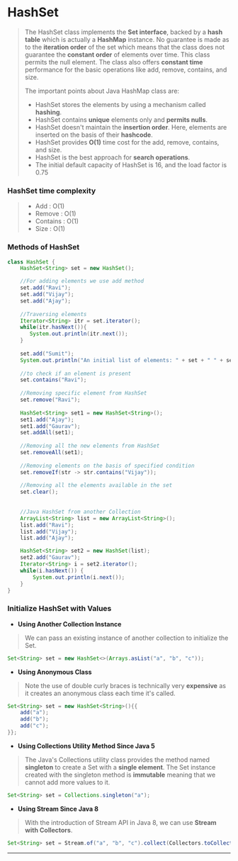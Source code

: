 # HashSet
>The HashSet class implements the **Set interface**, backed by a **hash table** which is actually a **HashMap** instance. 
>No guarantee is made as to the **iteration order** of the set which means that the class does not guarantee the **constant order** of elements over time. 
>This class permits the null element. 
>The class also offers **constant time** performance for the basic operations like add, remove, contains, and size.
>
>The important points about Java HashMap class are:
>
>* HashSet stores the elements by using a mechanism called **hashing**.
>* HashSet contains **unique** elements only and **permits nulls**.
>* HashSet doesn't maintain the **insertion order**. Here, elements are inserted on the basis of their **hashcode**.
>* HashSet provides **O(1)** time cost for the add, remove, contains, and size.
>* HashSet is the best approach for **search operations**.
>* The initial default capacity of HashSet is 16, and the load factor is 0.75

### HashSet time complexity    
>* Add   : O(1)
>* Remove : O(1)
>* Contains : O(1)
>* Size : O(1)

### Methods of HashSet
```java
class HashSet {
    HashSet<String> set = new HashSet();    

    //For adding elements we use add method
    set.add("Ravi");  
    set.add("Vijay");  
    set.add("Ajay");  
  
    //Traversing elements  
    Iterator<String> itr = set.iterator();  
    while(itr.hasNext()){  
       System.out.println(itr.next());  
    }    
  
    set.add("Sumit");  
    System.out.println("An initial list of elements: " + set + " " + set.size());  
  
    //to check if an element is present
    set.contains("Ravi");
  
    //Removing specific element from HashSet  
    set.remove("Ravi");  
    
    HashSet<String> set1 = new HashSet<String>();  
    set1.add("Ajay");  
    set1.add("Gaurav");  
    set.addAll(set1);    
  
    //Removing all the new elements from HashSet  
    set.removeAll(set1);  
  
    //Removing elements on the basis of specified condition  
    set.removeIf(str -> str.contains("Vijay"));    
  
    //Removing all the elements available in the set  
    set.clear();  
  
  
    //Java HashSet from another Collection
    ArrayList<String> list = new ArrayList<String>();  
    list.add("Ravi");  
    list.add("Vijay");  
    list.add("Ajay");  

    HashSet<String> set2 = new HashSet(list);  
    set2.add("Gaurav");  
    Iterator<String> i = set2.iterator();  
    while(i.hasNext()) {  
        System.out.println(i.next());  
    } 
}
```

### Initialize HashSet with Values
* **Using Another Collection Instance**
>We can pass an existing instance of another collection to initialize the Set.
```java
Set<String> set = new HashSet<>(Arrays.asList("a", "b", "c"));
```

* **Using Anonymous Class**
>Note the use of double curly braces is technically very **expensive** as it creates an anonymous class each time it's called.
```java
Set<String> set = new HashSet<String>(){{
    add("a");
    add("b");
    add("c");
}};
```

* **Using Collections Utility Method Since Java 5**
>The Java's Collections utility class provides the method named **singleton** to create a Set with a **single element**. 
>The Set instance created with the singleton method is **immutable** meaning that we cannot add more values to it.
```java
Set<String> set = Collections.singleton("a");
```

* **Using Stream Since Java 8**
>With the introduction of Stream API in Java 8, we can use **Stream with Collectors**.
```java
Set<String> set = Stream.of("a", "b", "c").collect(Collectors.toCollection(HashSet::new));
```
----
